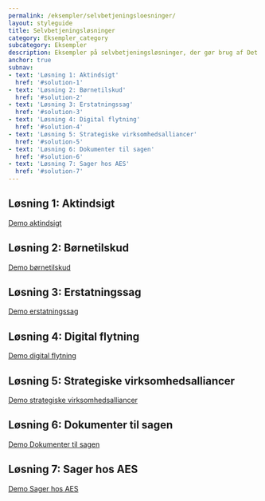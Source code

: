 ```yaml
---
permalink: /eksempler/selvbetjeningsloesninger/
layout: styleguide
title: Selvbetjeningsløsninger
category: Eksempler_category
subcategory: Eksempler
description: Eksempler på selvbetjeningsløsninger, der gør brug af Det Fælles Designsystem
anchor: true
subnav:
- text: 'Løsning 1: Aktindsigt'
  href: '#solution-1'
- text: 'Løsning 2: Børnetilskud'
  href: '#solution-2'
- text: 'Løsning 3: Erstatningssag'
  href: '#solution-3'
- text: 'Løsning 4: Digital flytning'
  href: '#solution-4'
- text: 'Løsning 5: Strategiske virksomhedsalliancer'
  href: '#solution-5'
- text: 'Løsning 6: Dokumenter til sagen'
  href: '#solution-6'
- text: 'Løsning 7: Sager hos AES'
  href: '#solution-7'
---
```


<!-- Løsning 1: Aktindsigt -->
<h2 id="solution-1">Løsning 1: Aktindsigt</h2>
<div class="row screenshot-gallery d-none">
  <div class="col-12 col-sm-12 col-md-4 col-lg-4">
    <a href="{{ site.baseurl }}/pages/eksempler/aktindsigt/aktindsigt-1/" title="Aktindsigt, 1. side: Oplysninger om dig" class="screenshot d-block"></a>
  </div>
  <div class="col-12 col-sm-12 col-md-4 col-lg-4">
    <a href="{{ site.baseurl }}/pages/eksempler/aktindsigt/aktindsigt-2/" title="Aktindsigt, 2. side: Bekræft oplysninger" class="screenshot d-block"></a>
  </div>
  <div class="col-12 col-sm-12 col-md-4 col-lg-4">
    <a href="{{ site.baseurl }}/pages/eksempler/aktindsigt/aktindsigt-3/" title="Aktindsigt, 3. side: Kvittering" class="screenshot d-block"></a>
  </div>
</div>
<a class="button button-secondary mt-5" href="{{ site.baseurl }}/pages/eksempler/aktindsigt/aktindsigt-1/">Demo aktindsigt</a>

<!-- Løsning 2: Børnetilskud -->
<h2 id="solution-2">Løsning 2: Børnetilskud</h2>
<div class="row screenshot-gallery d-none">
  <div class="col-12 col-sm-12 col-md-4 col-lg-4 mb-4">
    <a href="{{ site.baseurl }}/pages/eksempler/boernetilskud/boernetilskud-oversigt-2/" title="Børnetilskud, 1. side: Oversigt med cards" class="screenshot d-block"></a>
  </div>
  <div class="col-12 col-sm-12 col-md-4 col-lg-4 mb-4">
    <a href="{{ site.baseurl }}/pages/eksempler/boernetilskud/boernetilskud-oversigt/" title="Børnetilskud, 2. side: Oversigt" class="screenshot d-block"></a>
  </div>
  <div class="col-12 col-sm-12 col-md-4 col-lg-4 mb-4">
    <a href="{{ site.baseurl }}/pages/eksempler/boernetilskud/boernetilskud-1/" title="Børnetilskud, 3. side: Hvilke børn søger du tilskud til?" class="screenshot d-block"></a>
  </div>
</div>
<div class="row screenshot-gallery d-none">
  <div class="col-12 col-sm-12 col-md-4 col-lg-4 mb-4">
    <a href="{{ site.baseurl }}/pages/eksempler/boernetilskud/boernetilskud-2/" title="Børnetilskud, 4. side: Hvornår blev du eller bliver du enlig?" class="screenshot d-block"></a>
  </div>
</div>
<a class="button button-secondary mt-5" href="{{ site.baseurl }}/pages/eksempler/boernetilskud/boernetilskud-oversigt-2/">Demo børnetilskud</a>

<!-- Løsning 3: Erstatningssag -->
<h2 id="solution-3">Løsning 3: Erstatningssag</h2>
<div class="row screenshot-gallery d-none">
  <div class="col-12 col-sm-12 col-md-4 col-lg-4 mb-4">
    <a href="{{ site.baseurl }}/pages/eksempler/AES-erstatningssag/aes-1/" title="Erstatningssag, side 1: Oplysninger om afsender" class="screenshot d-block"></a>
  </div>
  <div class="col-12 col-sm-12 col-md-4 col-lg-4 mb-4">
    <a href="{{ site.baseurl }}/pages/eksempler/AES-erstatningssag/aes-2/" title="Erstatningssag, side 2: Hvis AES har spørgsmål til sagen" class="screenshot d-block"></a>
  </div>
  <div class="col-12 col-sm-12 col-md-4 col-lg-4 mb-4">
    <a href="{{ site.baseurl }}/pages/eksempler/AES-erstatningssag/aes-3/" title="Erstatningssag, side 3: Oplysninger om skadelidte" class="screenshot d-block"></a>
  </div>
</div>
<div class="row mt-5 screenshot-gallery d-none">
  <div class="col-12 col-sm-12 col-md-4 col-lg-4 mb-4">
    <a href="{{ site.baseurl }}/pages/eksempler/AES-erstatningssag/aes-4/" title="Erstatningssag, side 4: Sagens natur" class="screenshot d-block"></a>
  </div>
  <div class="col-12 col-sm-12 col-md-4 col-lg-4 mb-4">
    <a href="{{ site.baseurl }}/pages/eksempler/AES-erstatningssag/aes-5/" title="Erstatningssag, side 5: Oplysninger om sagen" class="screenshot d-block"></a>
  </div>
  <div class="col-12 col-sm-12 col-md-4 col-lg-4 mb-4">
    <a href="{{ site.baseurl }}/pages/eksempler/AES-erstatningssag/aes-6/" title="Erstatningssag, side 6: Tilføj dokumentation for første undersøgelse af skaden" class="screenshot d-block"></a>
  </div>
</div>
<div class="row mt-5 screenshot-gallery d-none">
  <div class="col-12 col-sm-12 col-md-4 col-lg-4 mb-4">
    <a href="{{ site.baseurl }}/pages/eksempler/AES-erstatningssag/aes-7/" title="Erstatningssag, side 7: Tilføj dokumentation fra sagen" class="screenshot d-block"></a>
  </div>
  <div class="col-12 col-sm-12 col-md-4 col-lg-4 mb-4">
    <a href="{{ site.baseurl }}/pages/eksempler/AES-erstatningssag/aes-8/" title="Erstatningssag, side 8: Tilføj kommentarer til sagen" class="screenshot d-block"></a>
  </div>
  <div class="col-12 col-sm-12 col-md-4 col-lg-4 mb-4">
    <a href="{{ site.baseurl }}/pages/eksempler/AES-erstatningssag/aes-9/" title="Erstatningssag, side 9: Opsummering" class="screenshot d-block"></a>
  </div>
</div>
<div class="row mt-5 screenshot-gallery d-none">
  <div class="col-12 col-sm-12 col-md-4 col-lg-4 mb-4">
    <a href="{{ site.baseurl }}/pages/eksempler/AES-erstatningssag/aes-10/" title="Erstatningssag, side 10: Kvittering" class="screenshot d-block"></a>
  </div>
</div>
<a class="button button-secondary mt-5" href="{{ site.baseurl }}/pages/eksempler/AES-erstatningssag/aes-1/">Demo erstatningssag</a>

<!-- Løsning 4: Digital flytning -->
<h2 id="solution-4">Løsning 4: Digital flytning</h2>
<div class="row screenshot-gallery d-none">
  <div class="col-12 col-sm-12 col-md-4 col-lg-4 mb-4">
    <a href="{{ site.baseurl }}/pages/eksempler/digital-flytning/flytning-1/" title="Digital flytning, side 1: Oversigt" class="screenshot d-block"></a>
  </div>
  <div class="col-12 col-sm-12 col-md-4 col-lg-4 mb-4">
    <a href="{{ site.baseurl }}/pages/eksempler/digital-flytning/flytning-2/" title="Digital flytning, side 2: Personer" class="screenshot d-block"></a>
  </div>
  <div class="col-12 col-sm-12 col-md-4 col-lg-4 mb-4">
    <a href="{{ site.baseurl }}/pages/eksempler/digital-flytning/flytning-3/" title="Digital flytning, side 3: Adresse" class="screenshot d-block"></a>
  </div>
</div>
<div class="row mt-5 screenshot-gallery d-none">
  <div class="col-12 col-sm-12 col-md-4 col-lg-4 mb-4">
    <a href="{{ site.baseurl }}/pages/eksempler/digital-flytning/flytning-4/" title="Digital flytning, side 4: Logivært" class="screenshot d-block"></a>
  </div>
  <div class="col-12 col-sm-12 col-md-4 col-lg-4 mb-4">
    <a href="{{ site.baseurl }}/pages/eksempler/digital-flytning/flytning-5/" title="Digital flytning, side 5: Lægevalg" class="screenshot d-block"></a>
  </div>
</div>
<a class="button button-secondary mt-5" href="{{ site.baseurl }}/pages/eksempler/digital-flytning/flytning-1/">Demo digital flytning</a>

<!-- Løsning 5: Strategiske virksomhedsalliancer -->
<h2 id="solution-5">Løsning 5: Strategiske virksomhedsalliancer</h2>
<div class="row screenshot-gallery">
  <div class="col-12 col-sm-12 col-md-4 col-lg-4 mb-4">
    <a href="{{ site.baseurl }}/pages/eksempler/strategiske-virksomhedsalliancer/virksomhedsalliancer-1/" title="Strategiske virksomhedsalliancer, side 1: Stamdata" class="screenshot d-block"></a>
  </div>
  <div class="col-12 col-sm-12 col-md-4 col-lg-4 mb-4">
    <a href="{{ site.baseurl }}/pages/eksempler/strategiske-virksomhedsalliancer/virksomhedsalliancer-2/" title="Strategiske virksomhedsalliancer, side 2: SMV-kriterier" class="screenshot d-block"></a>
  </div>
  <div class="col-12 col-sm-12 col-md-4 col-lg-4 mb-4">
   <a href="{{ site.baseurl }}/pages/eksempler/strategiske-virksomhedsalliancer/virksomhedsalliancer-3/" title="Strategiske virksomhedsalliancer, side 3: Statsstøtte" class="screenshot d-block"></a>
  </div>
</div>
<div class="row mt-5 screenshot-gallery d-none">
  <div class="col-12 col-sm-12 col-md-4 col-lg-4 mb-4">
    <a href="{{ site.baseurl }}/pages/eksempler/strategiske-virksomhedsalliancer/virksomhedsalliancer-4/" title="Strategiske virksomhedsalliancer, side 4: Tilskud til land" class="screenshot d-block"></a>
  </div>
  <div class="col-12 col-sm-12 col-md-4 col-lg-4 mb-4">
    <a href="{{ site.baseurl }}/pages/eksempler/strategiske-virksomhedsalliancer/virksomhedsalliancer-5/" title="Strategiske virksomhedsalliancer, side 5: Opsummering" class="screenshot d-block"></a>
  </div>
  <div class="col-12 col-sm-12 col-md-4 col-lg-4 mb-4">
    <a href="{{ site.baseurl }}/pages/eksempler/strategiske-virksomhedsalliancer/virksomhedsalliancer-6/" title="Strategiske virksomhedsalliancer, side 4: Kvittering" class="screenshot d-block"></a>
  </div>
</div>
<a class="button button-secondary mt-5" href="{{ site.baseurl }}/pages/eksempler/strategiske-virksomhedsalliancer/virksomhedsalliancer-1/">Demo strategiske virksomhedsalliancer</a>


<!-- Løsning 5: Strategiske virksomhedsalliancer -->
<h2 id="solution-6">Løsning 6: Dokumenter til sagen</h2>
<div class="row screenshot-gallery d-none">
  <div class="col-12 col-sm-12 col-md-4 col-lg-4 mb-4">
    <a href="{{ site.baseurl }}/pages/eksempler/vedhaeft-fil/fil-1/" title="Dokumenter til sagen" class="screenshot d-block"></a>
  </div>
</div>
<a class="button button-secondary mt-5" href="{{ site.baseurl }}/pages/eksempler/vedhaeft-fil/fil-1/">Demo Dokumenter til sagen</a>



<!-- Løsning 7: Sager hos AES -->
<h2 id="solution-7">Løsning 7: Sager hos AES</h2>
<div class="row screenshot-gallery d-none">
  <div class="col-12 col-sm-12 col-md-4 col-lg-4 mb-4">
    <a href="{{ site.baseurl }}/pages/eksempler/aes/oversigt/" title="Dokumenter til sagen" class="screenshot d-block"></a>
  </div>
  <div class="col-12 col-sm-12 col-md-4 col-lg-4 mb-4">
    <a href="{{ site.baseurl }}/pages/eksempler/aes/sagsoverblik/" title="Dokumenter til sagen" class="screenshot d-block"></a>
  </div>
  <div class="col-12 col-sm-12 col-md-4 col-lg-4 mb-4">
    <a href="{{ site.baseurl }}/pages/eksempler/aes/sagsoverblik/afgoerelser/" title="Dokumenter til sagen" class="screenshot d-block"></a>
  </div>
</div>
<a class="button button-secondary mt-5" href="{{ site.baseurl }}/pages/eksempler/aes/oversigt/">Demo Sager hos AES</a>


